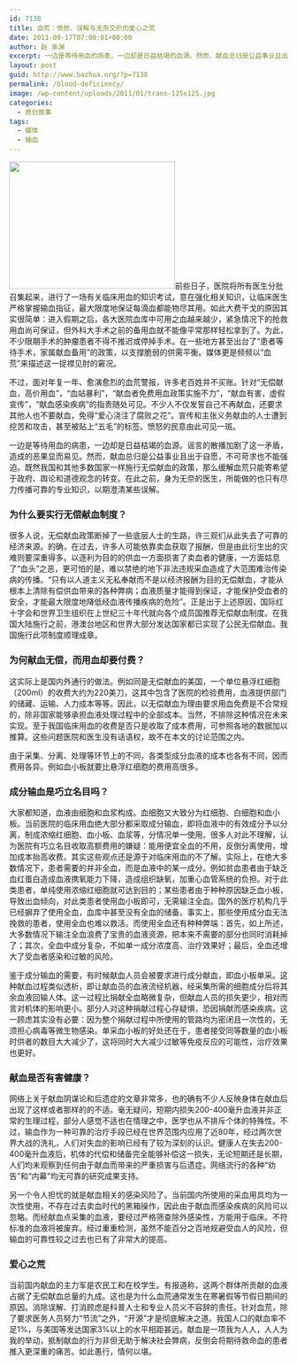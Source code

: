 ```yaml
---
id: 7138
title: 血荒：愤怒、误解与无奈交织的爱心之荒
date: 2011-09-17T07:00:01+00:00
author: 赵 承渊
excerpt: 一边是等待用血的病患，一边却是日益枯竭的血源。然而，献血总归是公益事业且出于自愿，不可苛求也不能强迫。既然我国和其他多数国家一样施行无偿献血的政策，那么缓解血荒只能寄希望于政府、舆论和道德观念的转变。在此之前，身为无奈的医生，所能做的也只有尽力传播可靠的专业知识，以期澄清某些误解。
layout: post
guid: http://www.bazhua.org/?p=7138
permalink: /blood-deficiency/
image: /wp-content/uploads/2011/01/trans-125x125.jpg
categories:
  - 原创故事
tags:
  - 媒体
  - 输血
---
```

[<img class="alignleft size-full wp-image-1040" title="Blood Transfusion" src="/wp-content/uploads/2011/01/trans.jpg" alt="" width="300" height="230" srcset="/wp-content/uploads/2011/01/trans.jpg 300w, /wp-content/uploads/2011/01/trans-80x60.jpg 80w" sizes="(max-width: 300px) 100vw, 300px" />](/wp-content/uploads/2011/01/trans.jpg)前些日子，医院将所有医生分批召集起来，进行了一场有关临床用血的知识考试，意在强化相关知识，让临床医生严格掌握输血指征，最大限度地保证每滴血都能物尽其用。如此大费干戈的原因其实很简单：进入假期之后，各大医院血库中可用之血越来越少，紧急情况下的抢救用血尚可保证，但外科大手术之前的备用血就不能像平常那样轻松拿到了。为此，不少限期手术的肿瘤患者不得不推迟或停掉手术。在一些地方甚至出台了“患者等待手术，家属献血备用”的政策，以支撑脆弱的供需平衡。媒体更是频频以“血荒”来描述这一捉襟见肘的窘况。

不过，面对年复一年、愈演愈烈的血荒警报，许多老百姓并不买账。针对“无偿献血，高价用血”，“血站暴利”，“献血者免费用血政策实施不力”，“献血有害，虚假宣传”，“献血感染疾病”的指责随处可见。不少人不仅发誓自己不再献血，还要求其他人也不要献血，免得“爱心浇注了腐败之花”。宣传和主张义务献血的人士遭到挖苦和攻击，甚至被贴上“五毛”的标签。愤怒的民意由此可见一斑。

一边是等待用血的病患，一边却是日益枯竭的血源。谣言的散播加剧了这一矛盾，造成的恶果显而易见。然而，献血总归是公益事业且出于自愿，不可苛求也不能强迫。既然我国和其他多数国家一样施行无偿献血的政策，那么缓解血荒只能寄希望于政府、舆论和道德观念的转变。在此之前，身为无奈的医生，所能做的也只有尽力传播可靠的专业知识，以期澄清某些误解。

### 为什么要实行无偿献血制度？

很多人说，无偿献血政策断掉了一些底层人士的生路，许三观们从此失去了可靠的经济来源。的确，在过去，许多人可能依靠卖血获取了报酬，但是由此衍生出的灾难则要深重得多。以逐利为目的的供血一方面损害了卖血者的健康，一方面姑息了“血头”之恶，更可怕的是，难以禁绝的地下非法违规采血造成了大范围难治传染病的传播。“只有以人道主义无私奉献而不是以经济报酬为目的无偿献血，才能从根本上清除有偿供血带来的各种弊病；血液质量才能得到保证，才能保护受血者的安全，才能最大限度地降低经血液传播疾病的危险”。正是出于上述原因，国际红十字会和世界卫生组织在上世纪三十年代就向各个成员国推荐无偿献血制度。在我国大陆施行之前，港澳台地区和世界大部分发达国家都已实现了公民无偿献血。我国施行此项制度顺理成章。

### 为何献血无偿，而用血却要付费？

这实际上是国内外通行的做法。例如同是无偿献血的美国，一个单位悬浮红细胞（200ml）的收费大约为220美刀，这其中包含了医院的检验费用，血液提供部门的储藏、运输、人力成本等等。因此，以无偿献血为理由要求用血免费是不合常规的，除非国家能够承担血液处理过程中的全部成本。当然，不排除这种情况在未来实现。至于我国临床用血的收费是否只是收取了成本费用，可参照各地的数据加以推算。这些问题医院和医生没有话语权，故不在本文的讨论范围之内。
  
由于采集、分离、处理等环节上的不同，各类型成分血液的成本也各有不同，因而费用各异。例如血小板就要比悬浮红细胞的费用高很多。

### 成分输血是巧立名目吗？

大家都知道，血液由细胞和血浆构成。血细胞又大致分为红细胞、白细胞和血小板。当前医院的临床用血绝大部分都采取成分输血，即将血液中的有效成分予以分离，制成浓缩红细胞、血小板、血浆等，分情况单一使用。很多人对此不理解，认为医院有巧立名目收取高额费用的嫌疑：能用便宜全血的不用，反倒分离使用，增加成本抬高收费。其实这些观点还是源于对临床用血的不了解。实际上，在绝大多数情况下，患者需要的并非全血，而是血液中的某一成分。例如贫血患者由于缺乏血红蛋白造成血液携氧能力下降，造成组织缺氧，加重心血管系统的负担。对于此类患者，单纯使用浓缩红细胞就可达到目的；某些患者由于种种原因缺乏血小板，导致出血倾向，对此类患者使用血小板即可，无需输注全血。国外的医疗机构几乎已经摒弃了使用全血，血库中甚至没有全血的储备。事实上，那些使用成分血无法挽救的患者，使用全血也难以救活。而使用全血还有种种弊端：首先，如上所述，大多数情况下输注全血浪费了宝贵的血液资源，把本来不需要的部分也同时消耗掉了；其次，全血中成分复杂，不如单一成分浓度高、治疗效果好；最后，全血还增大了受血者感染和过敏的风险。

鉴于成分输血的需要，有时候献血人员会被要求进行成分献血，即血小板单采。这种献血过程类似透析，即让献血员的血液流经机器，经采集所需的细胞成分后将其余血液回输人体。这一过程比捐献全血略微复杂，但献血人员的损失更少，相对而言对机体的影响更小。部分人对这种捐献过程心存疑惧，恐因捐献而感染疾病。这一顾虑其实没有必要：因为整个捐献过程中所使用的管路均为密闭且一次性的，无须担心病毒等微生物感染。单采血小板的好处还在于，患者接受同等数量的血小板时供者的数目大大减少了，这将同时大大减少过敏等免疫反应的可能性，治疗效果也更好。

### 献血是否有害健康？

网络上关于献血阴谋论和后遗症的文章非常多，也的确有不少人反映身体在献血后出现了这样或者那样的的不适。毫无疑问，短期内损失200-400毫升血液并非正常的生理过程，部分人感觉不适也在情理之中，医学也从不排斥个体的特殊性。不过，输血作为一种可靠的治疗手段已经在世界范围内应用了近80年，经过两次世界大战的洗礼，人们对失血的影响已经有了较为深刻的认识。健康人在失去200-400毫升血液后，机体的代偿和储备完全能够补偿这一损失，无论短期还是长期，人们均未观察到任何由于献血而带来的严重损害与后遗症。网络流行的各种“劝告”和“内幕”均无可靠的研究成果支持。

另一个令人担忧的就是献血相关的感染风险了。当前国内所使用的采血用具均为一次性使用，不存在过去卖血时代的黑箱操作，因此由于献血而感染疾病的风险可以忽略。而经献血点采集的血液，要经过严格筛查除外感染性，方能用于临床。不符标准的血液将被废弃。经过重重检测，虽然不能百分之百地规避受血人的风险，但输血的可靠性较之过去也已有了非常大的提高。

### 爱心之荒

当前国内献血的主力军是农民工和在校学生。有报道称，这两个群体所贡献的血液占据了无偿献血总量的九成。这也是为什么血荒通常发生在寒暑假等节假日期间的原因。消除误解、打消顾虑是科普人士和专业人员义不容辞的责任。针对血荒，除了要求医务人员努力“节流”之外，“开源”才是彻底解决之道。我国人口的献血率不足1%，与美国等发达国家3%以上的水平相距甚远。献血是一项我为人人，人人为我的举动，抵制献血的行为非但无助于解决社会弊病，反倒会将期待救命血的患者推入更深重的痛苦。如此愚行，情何以堪。
